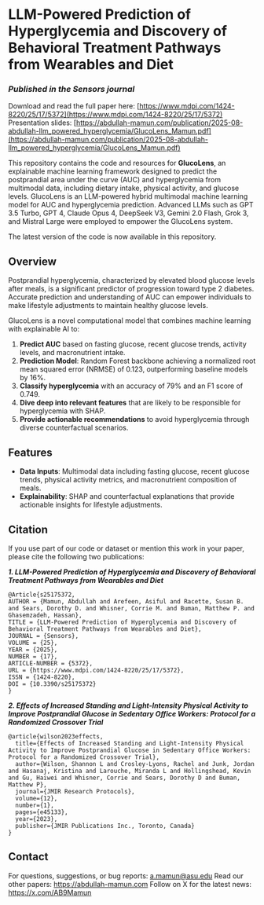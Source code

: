 # LLM-Powered Prediction of Hyperglycemia and Discovery of Behavioral Treatment Pathways from Wearables and Diet
### _Published in the Sensors journal_

Download and read the full paper here: [https://www.mdpi.com/1424-8220/25/17/5372](https://www.mdpi.com/1424-8220/25/17/5372)
Presentation slides: [https://abdullah-mamun.com/publication/2025-08-abdullah-llm_powered_hyperglycemia/GlucoLens_Mamun.pdf](https://abdullah-mamun.com/publication/2025-08-abdullah-llm_powered_hyperglycemia/GlucoLens_Mamun.pdf)

This repository contains the code and resources for **GlucoLens**, an explainable machine learning framework designed to predict the postprandial area under the curve (AUC) and hyperglycemia from multimodal data, including dietary intake, physical activity, and glucose levels. GlucoLens is an LLM-powered hybrid multimodal machine learning model for AUC and hyperglycemia prediction. Advanced LLMs such as GPT 3.5 Turbo, GPT 4, Claude Opus 4, DeepSeek V3, Gemini 2.0 Flash, Grok 3, and Mistral Large were employed to empower the GlucoLens system.

The latest version of the code is now available in this repository.

## Overview  
Postprandial hyperglycemia, characterized by elevated blood glucose levels after meals, is a significant predictor of progression toward type 2 diabetes. Accurate prediction and understanding of AUC can empower individuals to make lifestyle adjustments to maintain healthy glucose levels.  

GlucoLens is a novel computational model that combines machine learning with explainable AI to:  
1. **Predict AUC** based on fasting glucose, recent glucose trends, activity levels, and macronutrient intake.
2. **Prediction Model**: Random Forest backbone achieving a normalized root mean squared error (NRMSE) of 0.123, outperforming baseline models by 16%. 
3. **Classify hyperglycemia** with an accuracy of 79% and an F1 score of 0.749.
4. **Dive deep into relevant features** that are likely to be responsible for hyperglycemia with SHAP.  
5. **Provide actionable recommendations** to avoid hyperglycemia through diverse counterfactual scenarios.  

## Features  
- **Data Inputs**: Multimodal data including fasting glucose, recent glucose trends, physical activity metrics, and macronutrient composition of meals.  
- **Explainability**: SHAP and counterfactual explanations that provide actionable insights for lifestyle adjustments.

## Citation 
If you use part of our code or dataset or mention this work in your paper, please cite the following two publications:

**_1. LLM-Powered Prediction of Hyperglycemia and Discovery of Behavioral Treatment Pathways from Wearables and Diet_**
````
@Article{s25175372,
AUTHOR = {Mamun, Abdullah and Arefeen, Asiful and Racette, Susan B. and Sears, Dorothy D. and Whisner, Corrie M. and Buman, Matthew P. and Ghasemzadeh, Hassan},
TITLE = {LLM-Powered Prediction of Hyperglycemia and Discovery of Behavioral Treatment Pathways from Wearables and Diet},
JOURNAL = {Sensors},
VOLUME = {25},
YEAR = {2025},
NUMBER = {17},
ARTICLE-NUMBER = {5372},
URL = {https://www.mdpi.com/1424-8220/25/17/5372},
ISSN = {1424-8220},
DOI = {10.3390/s25175372}
}
````

**_2. Effects of Increased Standing and Light-Intensity Physical Activity to Improve Postprandial Glucose in Sedentary Office Workers: Protocol for a Randomized Crossover Trial_**

````
@article{wilson2023effects,
  title={Effects of Increased Standing and Light-Intensity Physical Activity to Improve Postprandial Glucose in Sedentary Office Workers: Protocol for a Randomized Crossover Trial},
  author={Wilson, Shannon L and Crosley-Lyons, Rachel and Junk, Jordan and Hasanaj, Kristina and Larouche, Miranda L and Hollingshead, Kevin and Gu, Haiwei and Whisner, Corrie and Sears, Dorothy D and Buman, Matthew P},
  journal={JMIR Research Protocols},
  volume={12},
  number={1},
  pages={e45133},
  year={2023},
  publisher={JMIR Publications Inc., Toronto, Canada}
}
````

## Contact
For questions, suggestions, or bug reports: a.mamun@asu.edu
Read our other papers: https://abdullah-mamun.com
Follow on X for the latest news: https://x.com/AB9Mamun

